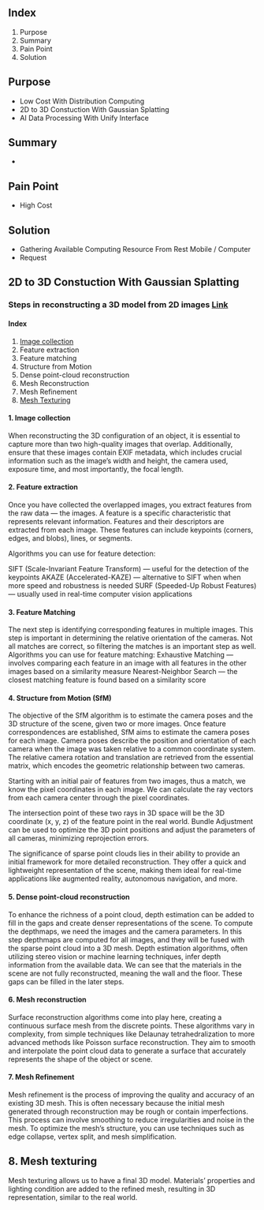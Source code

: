 ## Index
  1. Purpose
  2. Summary
  3. Pain Point
  4. Solution

## Purpose
  - Low Cost With Distribution Computing
  - 2D to 3D Constuction With Gaussian Splatting 
  - AI Data Processing With Unify Interface

## Summary
  - 

## Pain Point
  - High Cost

## Solution
  - Gathering Available Computing Resource From Rest Mobile / Computer
  - Request

## 2D to 3D Constuction With Gaussian Splatting

### Steps in reconstructing a 3D model from 2D images [Link](https://medium.com/@popovici.cristina211/3d-reconstruction-from-2d-images-using-openmvg-and-openmvs-b23bc7adb616)

#### Index
  1. [Image collection](#-1.-Image-collection)
  1. Feature extraction
  1. Feature matching
  1. Structure from Motion
  1. Dense point-cloud reconstruction
  1. Mesh Reconstruction
  1. Mesh Refinement
  1. [Mesh Texturing](#Mesh-texturing)
     
#### 1. Image collection
When reconstructing the 3D configuration of an object, it is essential to capture more than two high-quality images that overlap. Additionally, ensure that these images contain EXIF metadata, which includes crucial information such as the image’s width and height, the camera used, exposure time, and most importantly, the focal length.

#### 2. Feature extraction
Once you have collected the overlapped images, you extract features from the raw data — the images. A feature is a specific characteristic that represents relevant information. Features and their descriptors are extracted from each image. These features can include keypoints (corners, edges, and blobs), lines, or segments.

Algorithms you can use for feature detection:

SIFT (Scale-Invariant Feature Transform) — useful for the detection of the keypoints
AKAZE (Accelerated-KAZE) — alternative to SIFT when when more speed and robustness is needed
SURF (Speeded-Up Robust Features) — usually used in real-time computer vision applications

#### 3. Feature Matching
The next step is identifying corresponding features in multiple images. This step is important in determining the relative orientation of the cameras.
Not all matches are correct, so filtering the matches is an important step as well.
Algorithms you can use for feature matching:
Exhaustive Matching — involves comparing each feature in an image with all features in the other images based on a similarity measure
Nearest-Neighbor Search — the closest matching feature is found based on a similarity score

#### 4. Structure from Motion (SfM)
The objective of the SfM algorithm is to estimate the camera poses and the 3D structure of the scene, given two or more images. Once feature correspondences are established, SfM aims to estimate the camera poses for each image. Camera poses describe the position and orientation of each camera when the image was taken relative to a common coordinate system. The relative camera rotation and translation are retrieved from the essential matrix, which encodes the geometric relationship between two cameras.

Starting with an initial pair of features from two images, thus a match, we know the pixel coordinates in each image. We can calculate the ray vectors from each camera center through the pixel coordinates.

The intersection point of these two rays in 3D space will be the 3D coordinate (x, y, z) of the feature point in the real world. Bundle Adjustment can be used to optimize the 3D point positions and adjust the parameters of all cameras, minimizing reprojection errors.

The significance of sparse point clouds lies in their ability to provide an initial framework for more detailed reconstruction. They offer a quick and lightweight representation of the scene, making them ideal for real-time applications like augmented reality, autonomous navigation, and more.     

#### 5. Dense point-cloud reconstruction
To enhance the richness of a point cloud, depth estimation can be added to fill in the gaps and create denser representations of the scene. To compute the depthmaps, we need the images and the camera parameters. In this step depthmaps are computed for all images, and they will be fused with the sparse point cloud into a 3D mesh. Depth estimation algorithms, often utilizing stereo vision or machine learning techniques, infer depth information from the available data.
We can see that the materials in the scene are not fully reconstructed, meaning the wall and the floor. These gaps can be filled in the later steps.

#### 6. Mesh reconstruction
Surface reconstruction algorithms come into play here, creating a continuous surface mesh from the discrete points. These algorithms vary in complexity, from simple techniques like Delaunay tetrahedralization to more advanced methods like Poisson surface reconstruction. They aim to smooth and interpolate the point cloud data to generate a surface that accurately represents the shape of the object or scene.

#### 7. Mesh Refinement
Mesh refinement is the process of improving the quality and accuracy of an existing 3D mesh. This is often necessary because the initial mesh generated through reconstruction may be rough or contain imperfections. This process can involve smoothing to reduce irregularities and noise in the mesh. To optimize the mesh’s structure, you can use techniques such as edge collapse, vertex split, and mesh simplification.


## 8. Mesh texturing
Mesh texturing allows us to have a final 3D model. Materials’ properties and lighting condition are added to the refined mesh, resulting in 3D representation, similar to the real world.
